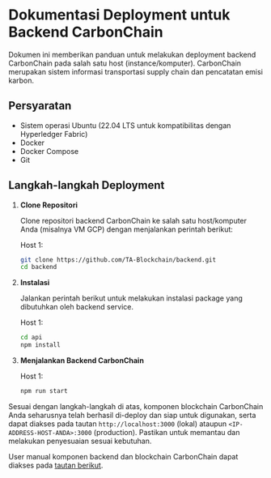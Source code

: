 # Dokumentasi Deployment untuk Backend CarbonChain

Dokumen ini memberikan panduan untuk melakukan deployment backend CarbonChain pada salah satu host (instance/komputer). CarbonChain merupakan sistem informasi transportasi supply chain dan pencatatan emisi karbon.

## Persyaratan

- Sistem operasi Ubuntu (22.04 LTS untuk kompatibilitas dengan Hyperledger Fabric)
- Docker
- Docker Compose
- Git

## Langkah-langkah Deployment

1. **Clone Repositori**

   Clone repositori backend CarbonChain ke salah satu host/komputer Anda (misalnya VM GCP) dengan menjalankan perintah berikut:

   Host 1:

   ```bash
   git clone https://github.com/TA-Blockchain/backend.git
   cd backend
   ```

2. **Instalasi**

   Jalankan perintah berikut untuk melakukan instalasi package yang dibutuhkan oleh backend service.

   Host 1:

   ```bash
   cd api
   npm install
   ```

3. **Menjalankan Backend CarbonChain**

   Host 1:

   ```bash
   npm run start
   ```


Sesuai dengan langkah-langkah di atas, komponen blockchain CarbonChain Anda seharusnya telah berhasil di-deploy dan siap untuk digunakan, serta dapat diakses pada tautan `http://localhost:3000` (lokal) ataupun `<IP-ADDRESS-HOST-ANDA>:3000` (production). Pastikan untuk memantau dan melakukan penyesuaian sesuai kebutuhan.

User manual komponen backend dan blockchain CarbonChain dapat diakses pada [tautan berikut](https://docs.google.com/document/d/1ILKaH_aOwE_MaMkDin_JLQ4_XWNPWOAv-tbkZLdbMeg/edit?usp=sharing).
